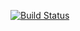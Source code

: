 [![Build Status](https://travis-ci.org/jacebrowning/form.svg?branch=master)](https://travis-ci.org/jacebrowning/form)
